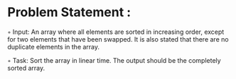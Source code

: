 # Problem Statement : 

◦ Input: An array where all elements are sorted in increasing order, except for two elements that have been swapped. It is also stated that there are no duplicate elements in the array.

◦ Task: Sort the array in linear time. The output should be the completely sorted array.